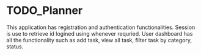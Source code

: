 # TODO_Planner
 This application has registration and authentication functionalities. Session is use to retrieve id logined using whenever requried. User dashboard has all the functionality such as add task, view all task, filter task by category, status.
